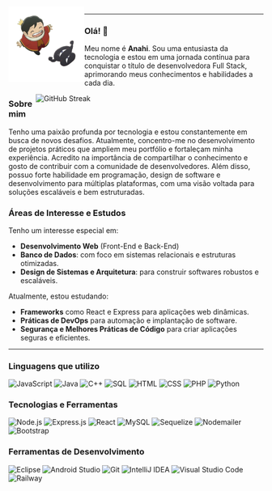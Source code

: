 <img width="150" align="left" src="https://raw.githubusercontent.com/AnahiMamani/myimages/master/king.png">
<hr>

### Olá! 👋
Meu nome é **Anahi**. Sou uma entusiasta da tecnologia e estou em uma jornada contínua para conquistar o título de desenvolvedora Full Stack, aprimorando meus conhecimentos e habilidades a cada dia.

<a href="https://git.io/streak-stats"><img width="450" align="right" src="https://streak-stats.demolab.com?user=AnahiMamani&theme=dark" alt="GitHub Streak" /></a>

### Sobre mim

Tenho uma paixão profunda por tecnologia e estou constantemente em busca de novos desafios. Atualmente, concentro-me no desenvolvimento de projetos práticos que ampliem meu portfólio e fortaleçam minha experiência. Acredito na importância de compartilhar o conhecimento e gosto de contribuir com a comunidade de desenvolvedores. Além disso, possuo forte habilidade em programação, design de software e desenvolvimento para múltiplas plataformas, com uma visão voltada para soluções escaláveis e bem estruturadas.

### Áreas de Interesse e Estudos

Tenho um interesse especial em:
- **Desenvolvimento Web** (Front-End e Back-End)
- **Banco de Dados**: com foco em sistemas relacionais e estruturas otimizadas.
- **Design de Sistemas e Arquitetura**: para construir softwares robustos e escaláveis.

Atualmente, estou estudando:
- **Frameworks** como React e Express para aplicações web dinâmicas.
- **Práticas de DevOps** para automação e implantação de software.
- **Segurança e Melhores Práticas de Código** para criar aplicações seguras e eficientes.

<hr>

### Linguagens que utilizo

![JavaScript](https://img.shields.io/badge/-JavaScript-000?&logo=JavaScript)
![Java](https://img.shields.io/badge/-Java-000?&logo=Java&logoColor=007396)
![C++](https://img.shields.io/badge/-C++-000?&logo=c%2b%2b&logoColor=00599C)
![SQL](https://img.shields.io/badge/-SQL-000?&logo=MySQL)
![HTML](https://img.shields.io/badge/-HTML-000?&logo=html5)
![CSS](https://img.shields.io/badge/-CSS-000?&logo=css3)
![PHP](https://img.shields.io/badge/-PHP-000?&logo=php)
![Python](https://img.shields.io/badge/-Python-000?&logo=python&logoColor=3776AB)

### Tecnologias e Ferramentas

![Node.js](https://img.shields.io/badge/-Node.js-000?&logo=node.js)
![Express.js](https://img.shields.io/badge/-Express.js-000?&logo=express)
![React](https://img.shields.io/badge/-React-000?&logo=react)
![MySQL](https://img.shields.io/badge/-MySQL-000?&logo=mysql)
![Sequelize](https://img.shields.io/badge/-Sequelize-000?&logo=sequelize)
![Nodemailer](https://img.shields.io/badge/-Nodemailer-000?&logo=nodemailer)
![Bootstrap](https://img.shields.io/badge/-Bootstrap-000?&logo=bootstrap)

### Ferramentas de Desenvolvimento

![Eclipse](https://img.shields.io/badge/-Eclipse-000?&logo=eclipseide)
![Android Studio](https://img.shields.io/badge/-Android%20Studio-000?&logo=androidstudio)
![Git](https://img.shields.io/badge/Git-000?&logo=git)
![IntelliJ IDEA](https://img.shields.io/badge/IntelliJ%20IDEA-000?&logo=intellijidea)
![Visual Studio Code](https://img.shields.io/badge/Visual%20Studio%20Code-000?&logo=visualstudiocode)
![Railway](https://img.shields.io/badge/-Railway-000?&logo=railway&logoColor=0E2E54)
